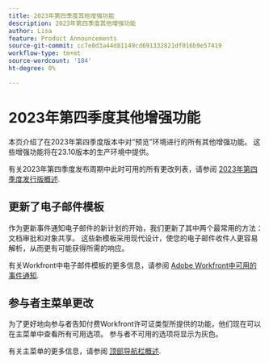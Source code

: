 ```yaml
---
title: 2023年第四季度其他增强功能
description: 2023年第四季度其他增强功能
author: Lisa
feature: Product Announcements
source-git-commit: cc7e0d3a44d81149cd691332821df016b9e57419
workflow-type: tm+mt
source-wordcount: '184'
ht-degree: 0%

---
```


# 2023年第四季度其他增强功能

本页介绍了在2023年第四季度版本中对“预览”环境进行的所有其他增强功能。 这些增强功能将在23.10版本的生产环境中提供。

有关2023年第四季度发布周期中此时可用的所有更改列表，请参阅 [2023年第四季度发行版概述](/help/quicksilver/product-announcements/product-releases/23-q4-release-activity/23-q4-release-overview.md).

## 更新了电子邮件模板

作为更新事件通知电子邮件的新计划的开始，我们更新了其中两个最常用的方法：文档审批和对象共享。 这些新模板采用现代设计，使您的电子邮件收件人更容易解析，从而更有可能获得所需的响应。

有关Workfront中电子邮件模板的更多信息，请参阅 [Adobe Workfront中可用的事件通知](/help/quicksilver/administration-and-setup/manage-workfront/emails/event-notifications-available-in-wf.md).

## 参与者主菜单更改

为了更好地向参与者告知付费Workfront许可证类型所提供的功能，他们现在可以在主菜单中查看所有可用选项。 参与者不可用的选项将显示为灰色。

有关主菜单的更多信息，请参阅 [顶部导航栏概述](/help/quicksilver/workfront-basics/the-new-workfront-experience/global-navigation-overview.md).

